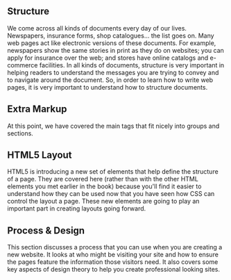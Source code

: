 ## Structure

We come across all kinds of documents every day of our lives. Newspapers,
insurance forms, shop catalogues... the list goes on.
Many web pages act like electronic versions of these documents. For example, newspapers show the same stories in print as they do on websites; you can apply for insurance over the web; and stores have online catalogs and e-commerce
facilities. In all kinds of documents, structure is very important in helping readers to understand the messages you are trying to convey and to navigate around the document. So, in order to learn how to write web pages, it is very important to understand how to structure documents.

## Extra Markup

At this point, we have covered the main tags that fit nicely into groups and sections.

## HTML5 Layout

HTML5 is introducing a new set of elements that help define the structure of a page. They are covered here (rather than with the other HTML elements you met earlier in the book) because you'll find it easier to understand how they can be used now that you have seen how CSS can control the layout a page. These new elements are going to play an important part in creating layouts going forward.

## Process & Design

This section discusses a process that you can use when you are creating a new
website. It looks at who might be visiting your site and how to ensure the pages feature the information those visitors need. It also covers some key aspects of design theory to help you create professional looking sites.


